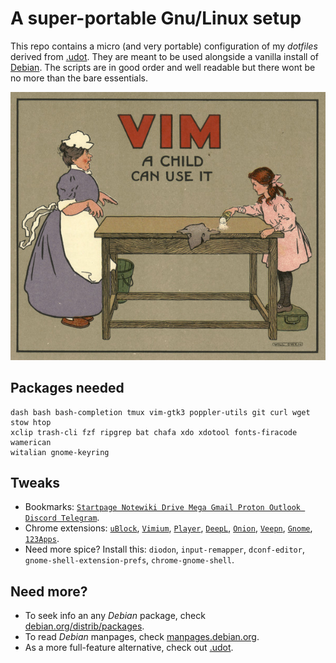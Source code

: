 # A super-portable Gnu/Linux setup

This repo contains a micro (and very portable) configuration of my *dotfiles* derived from [.udot](https://github.com/matteogiorgi/.udot). They are meant to be used alongside a vanilla install of [Debian](https://www.debian.org/download). The scripts are in good order and well readable but there wont be no more than the bare essentials.

![](vimmer)




## Packages needed

```
dash bash bash-completion tmux vim-gtk3 poppler-utils git curl wget stow htop
xclip trash-cli fzf ripgrep bat chafa xdo xdotool fonts-firacode wamerican
witalian gnome-keyring
```




## Tweaks

- Bookmarks: [`Startpage Notewiki Drive Mega Gmail Proton Outlook Discord Telegram`](bookmarks.html).
- Chrome extensions: [`uBlock`](https://chrome.google.com/webstore/detail/ublock-origin/cjpalhdlnbpafiamejdnhcphjbkeiagm?hl=en-US), [`Vimium`](https://chrome.google.com/webstore/detail/vimium/dbepggeogbaibhgnhhndojpepiihcmeb?hl=en-US), [`Player`](https://chrome.google.com/webstore/detail/mediaplayer-video-and-aud/mgmhnaapafpejpkhdhijgkljhpcpecpj?hl=en-US), [`DeepL`](https://chrome.google.com/webstore/detail/deepl-translate-reading-w/cofdbpoegempjloogbagkncekinflcnj), [`Onion`](https://chrome.google.com/webstore/detail/onion-browser-button/fockhhgebmfjljjmjhbdgibcmofjbpca?hl=en-US), [`Veepn`](https://chrome.google.com/webstore/detail/free-vpn-for-chrome-vpn-p/majdfhpaihoncoakbjgbdhglocklcgno/related?hl=en-US), [`Gnome`](https://chrome.google.com/webstore/detail/gnome-shell-integration/gphhapmejobijbbhgpjhcjognlahblep/related), [`123Apps`](https://chrome.google.com/webstore/detail/web-apps-by-123apps/dpplndkoilcedkdjicmbeoahnckdcnle).
- Need more spice? Install this: `diodon`, `input-remapper`, `dconf-editor`, `gnome-shell-extension-prefs`, `chrome-gnome-shell`.




## Need more?

- To seek info an any *Debian* package, check [debian.org/distrib/packages](https://www.debian.org/distrib/packages).
- To read *Debian* manpages, check [manpages.debian.org](https://manpages.debian.org/).
- As a more full-feature alternative, check out [.udot](https://github.com/matteogiorgi/.udot).
